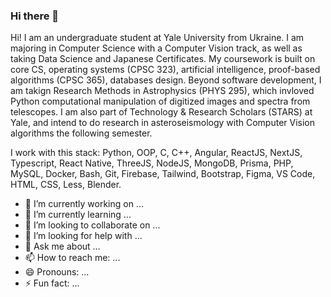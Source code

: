 ### Hi there 👋

Hi! I am an undergraduate student at Yale University from Ukraine. I am majoring in Computer Science with a Computer Vision track, as well as taking Data Science and Japanese Certificates. My coursework is built on core CS, operating systems (CPSC 323), artificial intelligence, proof-based algorithms (CPSC 365), databases design. Beyond software development, I am takign Research Methods in Astrophysics (PHYS 295), which invloved Python computational manipulation of digitized images and spectra from telescopes. I am also part of Technology & Research Scholars (STARS) at Yale, and intend to do research in asteroseismology with Computer Vision algorithms the following semester.

I work with this stack: Python, OOP, C, C++, Angular, ReactJS, NextJS, Typescript, React Native, ThreeJS, NodeJS, MongoDB, Prisma, PHP, MySQL, Docker, Bash, Git, Firebase, Tailwind, Bootstrap, Figma, VS Code, HTML, CSS, Less, Blender.


- 🔭 I’m currently working on ...
- 🌱 I’m currently learning ...
- 👯 I’m looking to collaborate on ...
- 🤔 I’m looking for help with ...
- 💬 Ask me about ...
- 📫 How to reach me: ...
- 😄 Pronouns: ...
- ⚡ Fun fact: ...

